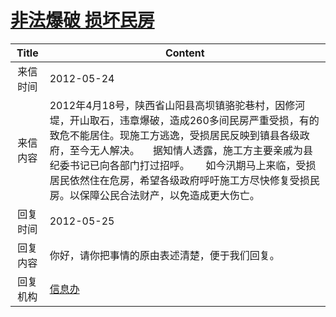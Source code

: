 # <a href="http://www.shangluo.gov.cn/zmhd/ldxxxx.jsp?urltype=leadermail.LeaderMailContentUrl&wbtreeid=1112&leadermailid=1212">非法爆破  损坏民房</a>
|Title|Content|
|:---:|---|
|来信时间|2012-05-24|
|来信内容|2012年4月18号，陕西省山阳县高坝镇骆驼巷村，因修河堤，开山取石，违章爆破，造成260多间民房严重受损，有的致危不能居住。现施工方逃逸，受损居民反映到镇县各级政府，至今无人解决。     据知情人透露，施工方主要亲戚为县纪委书记已向各部门打过招呼。      如今汛期马上来临，受损居民依然住在危房，希望各级政府呼吁施工方尽快修复受损民房。以保障公民合法财产，以免造成更大伤亡。|
|回复时间|2012-05-25|
|回复内容|你好，请你把事情的原由表述清楚，便于我们回复。|
|回复机构|<a href="../../categories/agencies/信息办.md">信息办</a>|